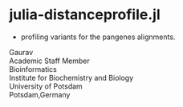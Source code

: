 # julia-distanceprofile.jl

- profiling variants for the pangenes alignments.

Gaurav \
Academic Staff Member \
Bioinformatics \
Institute for Biochemistry and Biology \
University of Potsdam \
Potsdam,Germany

